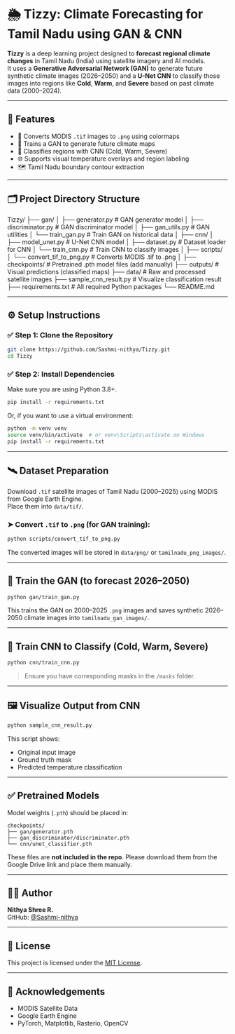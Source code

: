 
# 🌦️ Tizzy: Climate Forecasting for Tamil Nadu using GAN & CNN

**Tizzy** is a deep learning project designed to **forecast regional climate changes** in Tamil Nadu (India) using satellite imagery and AI models.  
It uses a **Generative Adversarial Network (GAN)** to generate future synthetic climate images (2026–2050) and a **U-Net CNN** to classify those images into regions like **Cold**, **Warm**, and **Severe** based on past climate data (2000–2024).

---

## 📌 Features

- 🔄 Converts MODIS `.tif` images to `.png` using colormaps
- 🤖 Trains a GAN to generate future climate maps
- 🧠 Classifies regions with CNN (Cold, Warm, Severe)
- 🌐 Supports visual temperature overlays and region labeling
- 🗺️ Tamil Nadu boundary contour extraction

---

## 🗂️ Project Directory Structure

Tizzy/
├── gan/
│   ├── generator.py              # GAN generator model
│   ├── discriminator.py          # GAN discriminator model
│   ├── gan_utils.py              # GAN utilities
│   └── train_gan.py              # Train GAN on historical data
│
├── cnn/
│   ├── model_unet.py             # U-Net CNN model
│   ├── dataset.py                # Dataset loader for CNN
│   └── train_cnn.py              # Train CNN to classify images
│
├── scripts/
│   └── convert_tif_to_png.py     # Converts MODIS .tif to .png
│
├── checkpoints/                  # Pretrained .pth model files (add manually)
├── outputs/                      # Visual predictions (classified maps)
├── data/                         # Raw and processed satellite images
├── sample_cnn_result.py          # Visualize classification result
├── requirements.txt              # All required Python packages
└── README.md

---

## ⚙️ Setup Instructions

### ✅ Step 1: Clone the Repository

```bash
git clone https://github.com/Sashmi-nithya/Tizzy.git
cd Tizzy
```

### ✅ Step 2: Install Dependencies

Make sure you are using Python 3.8+.

```bash
pip install -r requirements.txt
```

Or, if you want to use a virtual environment:

```bash
python -m venv venv
source venv/bin/activate  # or venv\Scripts\activate on Windows
pip install -r requirements.txt
```

---

## 🛰️ Dataset Preparation

Download `.tif` satellite images of Tamil Nadu (2000–2025) using MODIS from Google Earth Engine.  
Place them into `data/tif/`.

### ➤ Convert `.tif` to `.png` (for GAN training):
```bash
python scripts/convert_tif_to_png.py
```

The converted images will be stored in `data/png/` or `tamilnadu_png_images/`.

---

## 🧠 Train the GAN (to forecast 2026–2050)

```bash
python gan/train_gan.py
```

This trains the GAN on 2000–2025 `.png` images and saves synthetic 2026–2050 climate images into `tamilnadu_gan_images/`.

---

## 🎯 Train CNN to Classify (Cold, Warm, Severe)

```bash
python cnn/train_cnn.py
```

> Ensure you have corresponding masks in the `/masks` folder.

---

## 🖼️ Visualize Output from CNN

```bash
python sample_cnn_result.py
```

This script shows:
- Original input image
- Ground truth mask
- Predicted temperature classification

---

## ✅ Pretrained Models

Model weights (`.pth`) should be placed in:

```
checkpoints/
├── gan/generator.pth
├── gan_discriminator/discriminator.pth
└── cnn/unet_classifier.pth
```

These files are **not included in the repo**. Please download them from the Google Drive link and place them manually.

---

## 👩‍💻 Author

**Nithya Shree R.**  
GitHub: [@Sashmi-nithya](https://github.com/Sashmi-nithya)

---

## 📄 License

This project is licensed under the [MIT License](LICENSE).

---

## 🙌 Acknowledgements

- MODIS Satellite Data  
- Google Earth Engine  
- PyTorch, Matplotlib, Rasterio, OpenCV
